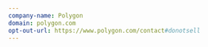 ```yaml
---
company-name: Polygon
domain: polygon.com
opt-out-url: https://www.polygon.com/contact#donotsell
---
```





